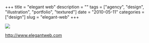 +++
title = "elegant web"
description = ""
tags = ["agency", "design", "illustration", "portfolio", "textured"]
date = "2010-05-11"
categories = ["design"]
slug = "elegant-web"
+++


 

  <div id="screens-thumbs" class="clearfix">
    <div class="txt-center" id="design-submission"><a href="http://www.elegantweb.com/"><img id='bluga-thumbnail-2373' class='bluga-thumbnail large' src='/media/bluga/
wt4bea4f0b773fb_large.jpg'/></a></div>  
  </div>   
<p><a href="http://www.elegantweb.com/">http://www.elegantweb.com</a></p>




